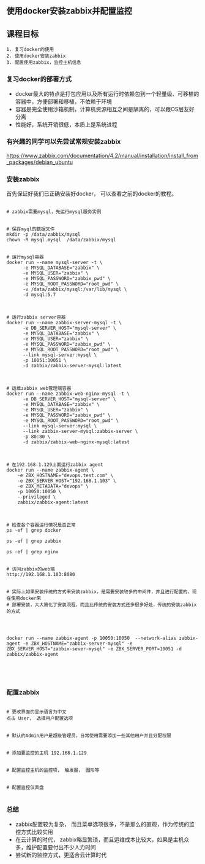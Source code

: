 使用docker安装zabbix并配置监控
--------------------------------


## 课程目标

```
1. 复习docker的使用
2. 使用docker安装zabbix
3. 配置使用zabbix，监控主机信息
```



### 复习docker的部署方式

- docker最大的特点是打包应用以及所有运行时依赖包到一个轻量级、可移植的容器中，方便部署和移植，不依赖于环境
- 容器是完全使用沙箱机制，计算机资源相互之间是隔离的，可以跟OS层友好分离
- 性能好，系统开销很低，本质上是系统进程


### 有兴趣的同学可以先尝试常规安装zabbix
https://www.zabbix.com/documentation/4.2/manual/installation/install_from_packages/debian_ubuntu


### 安装zabbix
首先保证好我们已正确安装好docker， 可以查看之前的docker的教程。

```shell

# zabbix需要mysql，先运行mysql服务实例


# 保存myql的数据文件
mkdir -p /data/zabbix/mysql
chown -R mysql.mysql  /data/zabbix/mysql


# 运行mysql容器
docker run --name mysql-server -t \
      -e MYSQL_DATABASE="zabbix" \
      -e MYSQL_USER="zabbix" \
      -e MYSQL_PASSWORD="zabbix_pwd" \
      -e MYSQL_ROOT_PASSWORD="root_pwd" \
      -v /data/zabbix/mysql:/var/lib/mysql \
      -d mysql:5.7

      
      
# 运行zabbix server容器
docker run --name zabbix-server-mysql -t \   
      -e DB_SERVER_HOST="mysql-server" \
      -e MYSQL_DATABASE="zabbix" \
      -e MYSQL_USER="zabbix" \
      -e MYSQL_PASSWORD="zabbix_pwd" \
      -e MYSQL_ROOT_PASSWORD="root_pwd" \
      --link mysql-server:mysql \
      -p 10051:10051 \                          
      -d zabbix/zabbix-server-mysql:latest
      
      

# 运维zabbix web管理端容器
docker run --name zabbix-web-nginx-mysql -t \
      -e DB_SERVER_HOST="mysql-server" \
      -e MYSQL_DATABASE="zabbix" \
      -e MYSQL_USER="zabbix" \
      -e MYSQL_PASSWORD="zabbix_pwd" \
      -e MYSQL_ROOT_PASSWORD="root_pwd" \
      --link mysql-server:mysql \
      --link zabbix-server-mysql:zabbix-server \
      -p 80:80 \
      -d zabbix/zabbix-web-nginx-mysql:latest
      
      

# 在192.168.1.129上面运行zabbix agent
docker run --name zabbix-agent \
    -e ZBX_HOSTNAME="devops.test.com" \
    -e ZBX_SERVER_HOST="192.168.1.103" \
    -e ZBX_METADATA="devops" \
    -p 10050:10050 \
    --privileged \
    zabbix/zabbix-agent:latest


      
# 检查各个容器运行情况是否正常
ps -ef | grep docker

ps -ef | grep zabbix

ps -ef | grep nginx


# 访问zabbix的web端
http://192.168.1.103:8080


# 实际上如果安装传统的方式来安装zabbix，是需要安装较多的中间件，并且进行配置的，现在使用docker来
# 部署安装，大大简化了安装流程，而且比传统的安装方式还多很多好处，传统的安装zabbix的方式




docker run --name zabbix-agent -p 10050:10050  --network-alias zabbix-agent -e ZBX_HOSTNAME="zabbix-server-mysql" -e ZBX_SERVER_HOST="zabbix-sever-mysql" -e ZBX_SERVER_PORT=10051 -d zabbix/zabbix-agent





```



### 配置zabbix

```shell

# 更改界面的显示语言为中文
点击 User， 选择用户配置选项


# 默认的Admin用户是超级管理员，日常使用需要添加一些其他用户并且分配权限


# 添加要监控的主机 192.168.1.129


# 配置监控主机的监控项， 触发器， 图形等


# 配置监控仪表盘


```




### 总结

- zabbix配置较为复杂， 而且菜单选项很多，不是那么的直观，作为传统的监控方式比较实用
- 在云计算的时代， zabbix略显繁琐，而且运维成本比较大，如果是主机众多，维护配置要付出不少人力时间
- 尝试新的监控方式，更适合云计算时代
















